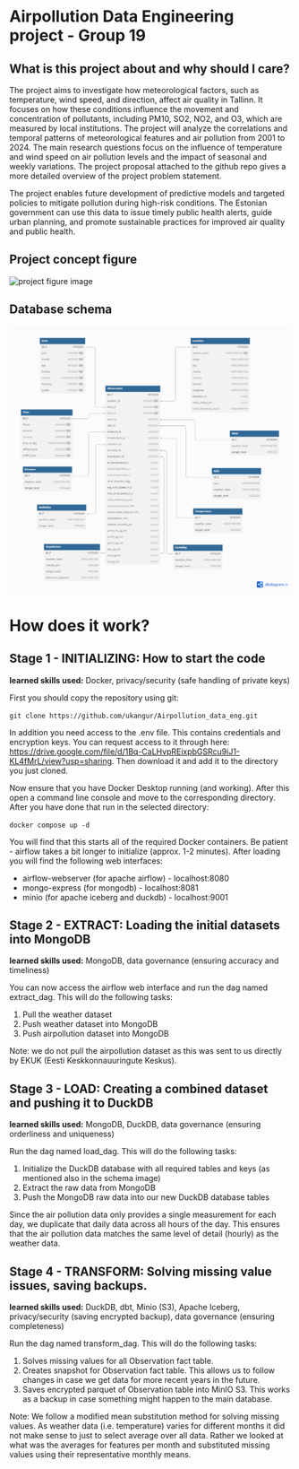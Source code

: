 # Airpollution Data Engineering project - Group 19

## What is this project about and why should I care?

The project aims to investigate how meteorological factors, such as temperature, wind speed, and direction, affect air quality in Tallinn. It focuses on how these conditions influence the movement and concentration of pollutants, including PM10, SO2, NO2, and O3, which are measured by local institutions. The project will analyze the correlations and temporal patterns of meteorological features and air pollution from 2001 to 2024. The main research questions focus on the influence of temperature and wind speed on air pollution levels and the impact of seasonal and weekly variations. The project proposal attached to the github repo gives a more detailed overview of the project problem statement.

The project enables future development of predictive models and targeted policies to mitigate pollution during high-risk conditions. The Estonian government can use this data to issue timely public health alerts, guide urban planning, and promote sustainable practices for improved air quality and public health.

## Project concept figure
![project figure image](DE_graph.png?raw=true "Title")

## Database schema
![Database schema image](db_schema.png?raw=true "Title")

# How does it work?

## Stage 1 - INITIALIZING: How to start the code
**learned skills used:** Docker, privacy/security (safe handling of private keys)

First you should copy the repository using git:

`git clone https://github.com/ukangur/Airpollution_data_eng.git`

In addition you need access to the .env file. This contains credentials and encryption keys. You can request access to it through here: https://drive.google.com/file/d/1Bq-CaLHvpREixpbGSRcu9iJ1-KL4fMrL/view?usp=sharing. Then download it and add it to the directory you just cloned.

Now ensure that you have Docker Desktop running (and working). After this open a command line console and move to the corresponding directory. After you have done that run in the selected directory:

`docker compose up -d`

You will find that this starts all of the required Docker containers. Be patient - airflow takes a bit longer to initialize (approx. 1-2 minutes). After loading you will find the following web interfaces:

* airflow-webserver (for apache airflow) - localhost:8080
* mongo-express (for mongodb) - localhost:8081
* minio (for apache iceberg and duckdb) - localhost:9001

 ## Stage 2 - EXTRACT: Loading the initial datasets into MongoDB
**learned skills used:** MongoDB, data governance (ensuring accuracy and timeliness)

You can now access the airflow web interface and run the dag named extract_dag. This will do the following tasks:

1) Pull the weather dataset
2) Push weather dataset into MongoDB
3) Push airpollution dataset into MongoDB

Note: we do not pull the airpollution dataset as this was sent to us directly by EKUK (Eesti Keskkonnauuringute Keskus).

## Stage 3 - LOAD: Creating a combined dataset and pushing it to DuckDB
**learned skills used:** MongoDB, DuckDB, data governance (ensuring orderliness and uniqueness)

Run the dag named load_dag. This will do the following tasks:

1) Initialize the DuckDB database with all required tables and keys (as mentioned also in the schema image)
2) Extract the raw data from MongoDB
3) Push the MongoDB raw data into our new DuckDB database tables

Since the air pollution data only provides a single measurement for each day, we duplicate that daily data across all hours of the day. This ensures that the air pollution data matches the same level of detail (hourly) as the weather data.

## Stage 4 - TRANSFORM: Solving missing value issues, saving backups.
**learned skills used:** DuckDB, dbt, Minio (S3), Apache Iceberg, privacy/security (saving encrypted backup), data governance (ensuring completeness)

Run the dag named transform_dag. This will do the following tasks:

1) Solves missing values for all Observation fact table.
2) Creates snapshot for Observation fact table. This allows us to follow changes in case we get data for more recent years in the future.
3) Saves encrypted parquet of Observation table into MinIO S3. This works as a backup in case something might happen to the main database. 

Note: We follow a modified mean substitution method for solving missing values. As weather data (i.e. temperature) varies for different months it did not make sense to just to select average over all data. Rather we looked at what was the averages for features per month and substituted missing values using their representative monthly means.
